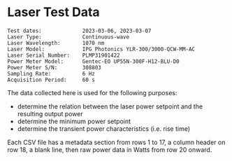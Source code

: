 # Laser Test Data
```
Test dates:             2023-03-06, 2023-03-07
Laser Type:             Continuous-wave
Laser Wavelength:       1070 nm
Laser Model:            IPG Photonics YLR-300/3000-QCW-MM-AC
Laser Serial Number:    PLMP31901422
Power Meter Model:      Gentec-EO UP55N-300F-H12-BLU-D0
Power Meter S/N:        308803
Sampling Rate:          6 Hz
Acquisition Period:     60 s
```

The data collected here is used for the following purposes:
- determine the relation between the laser power setpoint and the resulting 
  output power
- determine the minimum power setpoint
- determine the transient power characteristics (i.e. rise time)

Each CSV file has a metadata section from rows 1 to 17, a column header on 
row 18, a blank line, then raw power data in Watts from row 20 onward.